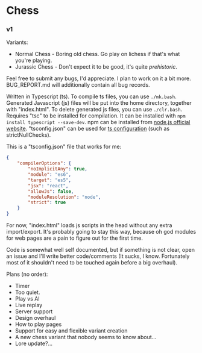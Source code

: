 # Chess

### v1

Variants:
- Normal Chess - Boring old chess. Go play on lichess if that's what you're playing.
- Jurassic Chess - Don't expect it to be good, it's quite *prehistoric*.

Feel free to submit any bugs, I'd appreciate. I plan to work on it a bit more. BUG_REPORT.md will additionally contain all bug records.

Written in Typescript (ts). To compile ts files, you can use `./mk.bash`. 
Generated Javascript (js) files will be put into the home directory, together with "index.html". 
To delete generated js files, you can use `./clr.bash`. 
Requires "tsc" to be installed for compilation. It can be installed with `npm install typescript --save-dev`. 
npm can be installed from [node.js official website](https://nodejs.org/en/download). 
"tsconfig.json" can be used for [ts configuration](https://www.typescriptlang.org/tsconfig) (such as strictNullChecks).

This is a "tsconfig.json" file that works for me: 
```json
{
	"compilerOptions": {
		"noImplicitAny": true,
		"module": "es6",
		"target": "es5",
		"jsx": "react",
		"allowJs": false,
		"moduleResolution": "node",
		"strict": true
	}
}
```

For now, "index.html" loads js scripts in the head without any extra import/export. It's probably going to stay this way, because oh god modules for web pages are a pain to figure out for the first time.

Code is somewhat well self documented, but if something is not clear, open an issue and I'll write better code/comments (It sucks, I know. Fortunately most of it shouldn't need to be touched again before a big overhaul).

Plans (no order):
- Timer
- Too quiet.
- Play vs AI
- Live replay
- Server support
- Design overhaul
- How to play pages
- Support for easy and flexible variant creation
- A new chess variant that nobody seems to know about...
- Lore update?...